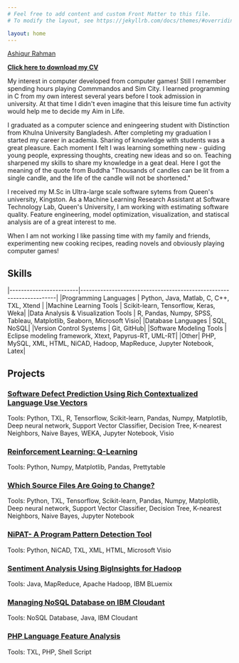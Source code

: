 ```yaml
---
# Feel free to add content and custom Front Matter to this file.
# To modify the layout, see https://jekyllrb.com/docs/themes/#overriding-theme-defaults

layout: home
---
```


<script type="text/javascript" src="https://platform.linkedin.com/badges/js/profile.js" async defer></script>

<!--- Black LinkedIn theme
<div class="LI-profile-badge"  data-version="v1" data-size="medium" data-locale="en_US" data-type="horizontal" data-theme="dark" data-vanity="toashiqur"><a class="LI-simple-link" href='https://ca.linkedin.com/in/toashiqur?trk=profile-badge'>Ashiqur Rahman</a></div>

--->

<!--- White LinkedIn theme--->
<div class="LI-profile-badge"  data-version="v1" data-size="medium" data-locale="en_US" data-type="horizontal" data-theme="light" data-vanity="toashiqur"><a class="LI-simple-link" href='https://ca.linkedin.com/in/toashiqur?trk=profile-badge'>Ashiqur Rahman</a></div>

**[Click here to download my CV][cv-link]**

My interest in computer developed from computer games! Still I remember spending hours playing Commmandos and Sim City. I learned programming in C from my own interest several years before I took admission in university. At that time I didn't even imagine that this leisure time fun activity would help me to decide my Aim in Life.

I graduated as a computer science and eningeering student with Distinction from Khulna University Bangladesh. After completing my graduation I started my career in academia. Sharing of knowledge with students was a great pleasure. Each moment I felt I was learning something new -  guiding young people, expressing thoughts, creating new ideas and so on. Teaching sharpened my skills to share my knowledge in a geat deal. Here I got the meaning of the quote from Buddha "Thousands of candles can be lit from a single candle, and the life of the candle will not be shortened." 

I received my M.Sc in Ultra-large scale software sytems from Queen's university, Kingston. As a Machine Learning Research Assistant at Software Technology Lab, Queen's University, I am working with estimating software quality. Feature engineering, model optimization, visualization, and statiscal analysis are of a great interest to me.

When I am not working I like passing time with my family and friends, experimenting new cooking recipes, reading novels and obviously playing computer games!



## Skills

|------------------------|---------------------------------------------------------------------|
|Programming Languages | Python, Java, Matlab, C, C++, TXL, Xtend |
|Machine Learning Tools | Scikit-learn, Tensorflow, Keras, Weka|
|Data Analysis & Visualization Tools |  R, Pandas, Numpy, SPSS, Tableau, Matplotlib, Seaborn, Microsoft Visio|
|Database Languages | SQL, NoSQL|
|Version Control Systems | Git, GitHub|
|Software Modeling Tools | Eclipse modeling framework, Xtext, Papyrus-RT, UML-RT|
|Other| PHP, MySQL, XML, HTML, NiCAD, Hadoop, MapReduce, Jupyter Notebook, Latex|


## Projects

### **[Software Defect Prediction Using Rich Contextualized Language Use Vectors][defect-prediction-link]**
Tools: Python, TXL, R, Tensorflow, Scikit-learn, Pandas, Numpy, Matplotlib, Deep neural network, Support Vector Classifier, Decision Tree, K-nearest Neighbors, Naive Bayes, WEKA, Jupyter Notebook, Visio

### **[Reinforcement Learning: Q-Learning][q-learning-link]**
Tools: Python, Numpy, Matplotlib, Pandas, Prettytable

### **[Which Source Files Are Going to Change?][change-prediction-link]**
Tools: Python, TXL, Tensorflow, Scikit-learn, Pandas, Numpy, Matplotlib, Deep neural network, Support Vector Classifier, Decision Tree, K-nearest Neighbors, Naive Bayes, Jupyter Notebook

### **[NiPAT- A Program Pattern Detection Tool][nipat-link]**
Tools: Python, NiCAD, TXL, XML, HTML, Microsoft Visio

### **[Sentiment Analysis Using BigInsights for Hadoop][sentiment-link]**
Tools: Java, MapReduce, Apache Hadoop, IBM BLuemix

### **[Managing NoSQL Database on IBM Cloudant][nosql-link]**
Tools: NoSQL Database, Java, IBM Cloudant

### **[PHP Language Feature Analysis][php-link]**
Tools: TXL, PHP, Shell Script

[cv-link]: https://queensuca-my.sharepoint.com/:w:/g/personal/13ar93_queensu_ca/EQ4HycRKz21CvlVjqKiUJlwBC9a-xVdUPrzBFvG6uuS7zQ?e=cGiBsx
[defect-prediction-link]:https://toashiqur.github.io/Defect-Prediction-Using-RCLUV/
[q-learning-link]:https://toashiqur.github.io/Reinforcement-Learning/
[change-prediction-link]:https://toashiqur.github.io/software-change-prediction/
[php-link]: https://toashiqur.github.io/PHP-Feature-Analysis/
[nosql-link]: https://toashiqur.github.io/IBM-Cloudant-NoSQL/
[sentiment-link]: https://toashiqur.github.io/sentiment-analysis-hadoop/
[nipat-link]: https://toashiqur.github.io/NiPAT-Pattern-Detection/
